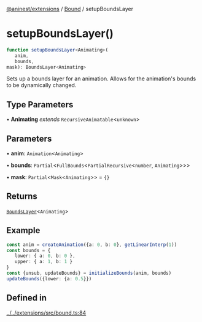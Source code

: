 [@aninest/extensions](../../index.md) / [Bound](../index.md) / setupBoundsLayer

# setupBoundsLayer()

```ts
function setupBoundsLayer<Animating>(
   anim, 
   bounds, 
mask): BoundsLayer<Animating>
```

Sets up a bounds layer for an animation.
Allows for the animation's bounds to be dynamically changed.

## Type Parameters

• **Animating** *extends* `RecursiveAnimatable`\<`unknown`\>

## Parameters

• **anim**: `Animation`\<`Animating`\>

• **bounds**: `Partial`\<`FullBounds`\<`PartialRecursive`\<`number`, `Animating`\>\>\>

• **mask**: `Partial`\<`Mask`\<`Animating`\>\> = `{}`

## Returns

[`BoundsLayer`](../type-aliases/BoundsLayer.md)\<`Animating`\>

## Example

```ts
const anim = createAnimation({a: 0, b: 0}, getLinearInterp(1))
const bounds = {
   lower: { a: 0, b: 0 },
   upper: { a: 1, b: 1 }
}
const {unsub, updateBounds} = initializeBounds(anim, bounds)
updateBounds({lower: {a: 0.5}})
```

## Defined in

[../../extensions/src/bound.ts:84](https://github.com/zphrs/aninest/blob/93165c72e5bf58f07554172fb8f04e60bd3cd7ed/extensions/src/bound.ts#L84)
